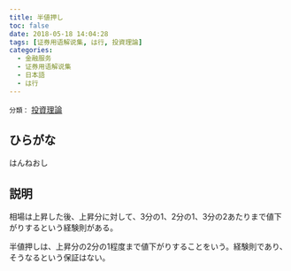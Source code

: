 ```yaml
---
title: 半値押し
toc: false
date: 2018-05-18 14:04:28
tags: [证券用语解说集, は行, 投資理論]
categories:
  - 金融服务
  - 证券用语解说集
  - 日本語
  - は行
---
```


`分類：` [投資理論](/tags/投資理論/)

## ひらがな

はんねおし

## 説明

相場は上昇した後、上昇分に対して、3分の1、2分の1、3分の2あたりまで値下がりするという経験則がある。

半値押しは、上昇分の2分の1程度まで値下がりすることをいう。経験則であり、そうなるという保証はない。
